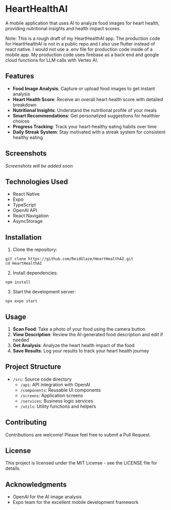 # HeartHealthAI

A mobile application that uses AI to analyze food images for heart health, providing nutritional insights and health impact scores.

Note: This is a rough draft of my HeartHealthAI app. The production code for HeartHealthAI is not in a public repo and I also use flutter instead of react native. I would not use a .env file for production code inside of a mobile app. My production code uses firebase as a back end and google cloud functions for LLM calls with Vertex AI.

## Features

- **Food Image Analysis**: Capture or upload food images to get instant analysis
- **Heart Health Score**: Receive an overall heart health score with detailed breakdown
- **Nutritional Insights**: Understand the nutritional profile of your meals
- **Smart Recommendations**: Get personalized suggestions for healthier choices
- **Progress Tracking**: Track your heart-healthy eating habits over time
- **Daily Streak System**: Stay motivated with a streak system for consistent healthy eating

## Screenshots

*Screenshots will be added soon*

## Technologies Used

- React Native
- Expo
- TypeScript
- OpenAI API
- React Navigation
- AsyncStorage

## Installation

1. Clone the repository:
```
git clone https://github.com/ReidGlaze/HeartHealthAI.git
cd HeartHealthAI
```

2. Install dependencies:
```
npm install
```

3. Start the development server:
```
npx expo start
```

## Usage

1. **Scan Food**: Take a photo of your food using the camera button
2. **View Description**: Review the AI-generated food description and edit if needed
3. **Get Analysis**: Analyze the heart health impact of the food
4. **Save Results**: Log your results to track your heart health journey

## Project Structure

- `/src`: Source code directory
  - `/api`: API integration with OpenAI
  - `/components`: Reusable UI components
  - `/screens`: Application screens
  - `/services`: Business logic services
  - `/utils`: Utility functions and helpers

## Contributing

Contributions are welcome! Please feel free to submit a Pull Request.

## License

This project is licensed under the MIT License - see the LICENSE file for details.

## Acknowledgments

- OpenAI for the AI image analysis
- Expo team for the excellent mobile development framework 
